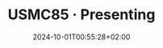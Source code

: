 ---
title: "USMC85 · Presenting"
slug: "Presenting"
institution:
    heig: 1
    logo: cnam
    short: Cnam
    name: "Conservatoire national des Arts et Métiers"
    web: "https://www.cnam.fr/"
description: "Basics of presentation"
date: 2024-10-01T00:55:28+02:00
draft: false
layout: presentation
searchWeight: 1
notListed: true
ects: 4
teacher:
    teacher1:
        name: "Pierre Lévy"
frontphoto: "https://live.staticflickr.com/65535/52427464765_8fe12aeeee_h.jpg"
slides: [
    ["google", "1i9d8NiIDVkzrB00KQ2QXoPT11YlAiplT", "Presenting"]
]
---
